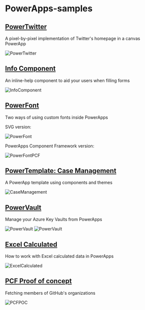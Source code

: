 # PowerApps-samples


## [PowerTwitter](https://github.com/Eickhel/PowerApps-samples/tree/master/PowerTwitter)
A pixel-by-pixel implementation of Twitter's homepage in a canvas PowerApp

![PowerTwitter](/PowerTwitter/images/PowerTwitter.jpg)

## [Info Component](https://github.com/Eickhel/PowerApps-samples/tree/master/InfoComponent)
An inline-help component to aid your users when filling forms

![InfoComponent](/InfoComponent/images/InfoComponent.png)

## [PowerFont](https://github.com/Eickhel/PowerApps-samples/tree/master/PowerFont)
Two ways of using custom fonts inside PowerApps

SVG version:

![PowerFont](/PowerFont/Canvas/images/PowerFont.png)

PowerApps Component Framework version:

![PowerFontPCF](/PowerFont/PCF/images/PowerFontPCF.gif)

## [PowerTemplate: Case Management](https://github.com/Eickhel/PowerApps-samples/tree/master/PowerTemplates)
A PowerApp template using components and themes

![CaseManagement](/PowerTemplates/images/CaseManagement.png)

## [PowerVault](https://github.com/Eickhel/PowerApps-samples/tree/master/PowerVault)
Manage your Azure Key Vaults from PowerApps

![PowerVault](/PowerVault/images/PowerVault.png)
![PowerVault](/PowerVault/images/PowerVaultAbout.png)

## [Excel Calculated](https://github.com/Eickhel/PowerApps-samples/tree/master/ExcelCalculated)
How to work with Excel calculated data in PowerApps

![ExcelCalculated](/ExcelCalculated/images/ExcelCalculated.png)

## [PCF Proof of concept](https://github.com/Eickhel/PowerApps-samples/tree/master/ExcelCalculated)
Fetching members of GitHub's organizations

![PCFPOC](/PCF%20POC/images/GitHubPCF.png)
